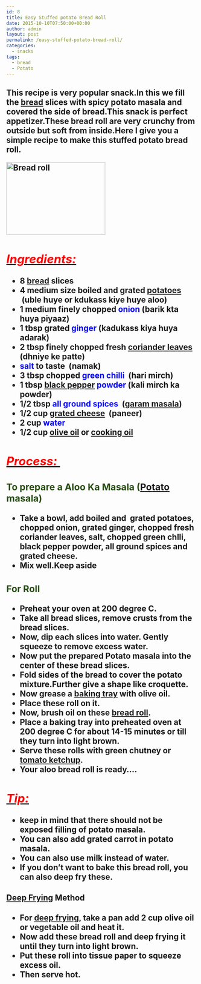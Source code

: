 ```yaml
---
id: 8
title: Easy Stuffed potato Bread Roll
date: 2015-10-10T07:50:00+00:00
author: admin
layout: post
permalink: /easy-stuffed-potato-bread-roll/
categories:
  - snacks
tags:
  - bread
  - Potato
---
```


  </h2>

  <h2>
    <span style=)Easy Stuffed Potato [Bread roll](http://en.wikipedia.org/wiki/Bread_roll "Bread roll")

This recipe is very popular snack.In this we fill the [bread](http://en.wikipedia.org/wiki/Bread "Bread") slices with spicy potato masala and covered the side of bread.This snack is perfect appetizer.These bread roll are very crunchy from outside but soft from inside.Here I give you a simple recipe to make this stuffed potato bread roll.

<a href="{{site.url}}/wp-content/uploads/2017/03/Bread-roll.jpg"><img class="aligncenter size-medium wp-image-27" src="{{site.url}}/wp-content/uploads/2017/03/Bread-roll.jpg" alt="Bread roll" width="262" height="192" /></a>

## _<u><span style="color: red;">Ingredients:</span></u>_

*   8 [bread](http://en.wikipedia.org/wiki/Bread "Bread") slices
*   4 medium size boiled and grated [potatoes](http://en.wikipedia.org/wiki/Potato "Potato")  (uble huye or kdukass kiye huye aloo)
*   1 medium finely chopped <span style="color: blue;">onion</span> (barik kta huya piyaaz)
*   1 tbsp grated <span style="color: blue;">ginger</span> (kadukass kiya huya adarak)
*   2 tbsp finely chopped fresh [coriander leaves](http://en.wikipedia.org/wiki/Coriander "Coriander") (dhniye ke patte)
*   <span style="color: blue;">salt</span> to taste  (namak)
*   3 tbsp chopped <span style="color: blue;">green chilli</span>  (hari mirch)
*   1 tbsp [black pepper](http://en.wikipedia.org/wiki/Black_pepper "Black pepper") <span style="color: blue;">powder</span> (kali mirch ka powder)
*   1/2 tbsp <span style="color: blue;">all ground spices</span>  ([garam masala](http://en.wikipedia.org/wiki/Garam_masala "Garam masala"))
*   1/2 cup [grated cheese](http://en.wikipedia.org/wiki/Grated_cheese "Grated cheese")  (paneer)
*   2 cup <span style="color: blue;">water</span>
*   1/2 cup [olive oil](http://en.wikipedia.org/wiki/Olive_oil "Olive oil") or [cooking oil](http://en.wikipedia.org/wiki/Cooking_oil "Cooking oil")

## _<u><span style="color: red;">Process: </span></u>_

### <span style="color: #274e13;">To prepare a Aloo Ka Masala ([Potato](http://en.wikipedia.org/wiki/Potato "Potato") masala)</span>

*   Take a **bowl**, add boiled and  grated potatoes, chopped onion, grated ginger, chopped fresh coriander leaves, salt, chopped green chlli, black pepper powder, all ground spices and grated cheese.
*   **Mix well**.Keep aside

### <span style="color: #274e13;">For Roll</span>

*   **Preheat** your **oven** at 200 degree C.
*   **Take** all **bread** slices, **remove crusts** from the bread slices.
*   Now, **dip** each **slices** into **water**. Gently squeeze to **remove** excess **water**.
*   Now **put** the prepared Potato **masala** into the center of these **bread** slices.
*   **Fold sides** of the bread to cover the potato mixture.Further give a shape like croquette.
*   Now **grease** a [baking tray](http://en.wikipedia.org/wiki/Sheet_pan "Sheet pan") with olive **oil**.
*   **Place** these **roll** on it.
*   Now, brush oil on these [bread roll](http://en.wikipedia.org/wiki/Bread_roll "Bread roll").
*   **Place** a baking **tray** into preheated **oven** at 200 degree C for about **14-15 minutes** or till they turn into light brown.
*   Serve these rolls with **green chutney** or [tomato ketchup](http://en.wikipedia.org/wiki/Ketchup "Ketchup").
*   Your aloo bread roll is ready….

## _<u><span style="color: red;">Tip:</span></u>_

*   keep in mind that there should **not** be **exposed filling** of potato masala.
*   You can also add **grated carrot** in potato masala.
*   You can also use **milk instead of water**.
*   If you don’t want to bake this bread roll, you can **also deep fry** these.

#### [Deep Frying](http://en.wikipedia.org/wiki/Deep_frying "Deep frying") Method

*   For [deep frying](http://en.wikipedia.org/wiki/Deep_frying "Deep frying"), take a pan add 2 cup olive oil or vegetable oil and heat it.
*   Now add these bread roll and deep frying it until they turn into light brown.
*   Put these roll into tissue paper to squeeze excess oil.
*   Then serve hot.
